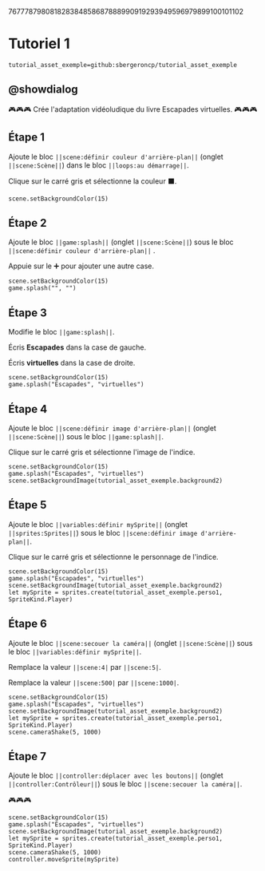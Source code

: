 
767778798081828384858687888990919293949596979899100101102
# Tutoriel 1

```package
tutorial_asset_exemple=github:sbergeroncp/tutorial_asset_exemple
```

## @showdialog

🎮🎮🎮 Crée l'adaptation vidéoludique du livre Escapades virtuelles. 🎮🎮🎮

## Étape 1

Ajoute le bloc ``||scene:définir couleur d'arrière-plan||`` (onglet ``||scene:Scène||``) dans le bloc ``||loops:au démarrage||``.

Clique sur le carré gris et sélectionne la couleur ⬛.

```blocks
scene.setBackgroundColor(15)
```

## Étape 2

Ajoute le bloc ``||game:splash||`` (onglet ``||scene:Scène||``) sous le bloc ``||scene:définir couleur d'arrière-plan||`` .

Appuie sur le ➕ pour ajouter une autre case.

```blocks
scene.setBackgroundColor(15)
game.splash("", "")
```

## Étape 3

Modifie le bloc ``||game:splash||``.

Écris **Escapades** dans la case de gauche.

Écris **virtuelles** dans la case de droite.

```blocks
scene.setBackgroundColor(15)
game.splash("Escapades", "virtuelles")
```

## Étape 4

Ajoute le bloc ``||scene:définir image d'arrière-plan||`` (onglet ``||scene:Scène||``) sous le bloc ``||game:splash||``.

Clique sur le carré gris et sélectionne l'image de l'indice.

```blocks
scene.setBackgroundColor(15)
game.splash("Escapades", "virtuelles")
scene.setBackgroundImage(tutorial_asset_exemple.background2)
```

## Étape 5 

Ajoute le bloc ``||variables:définir mySprite||`` (onglet ``||sprites:Sprites||``) sous le bloc ``||scene:définir image d'arrière-plan||``.

Clique sur le carré gris et sélectionne le personnage de l'indice.


```blocks
scene.setBackgroundColor(15)
game.splash("Escapades", "virtuelles")
scene.setBackgroundImage(tutorial_asset_exemple.background2)
let mySprite = sprites.create(tutorial_asset_exemple.perso1, SpriteKind.Player)
```

## Étape 6 

Ajoute le bloc ``||scene:secouer la caméra||`` (onglet ``||scene:Scène||``) sous le bloc ``||variables:définir mySprite||``.

Remplace la valeur ``||scene:4|`` par ``||scene:5|``.

Remplace la valeur ``||scene:500|`` par ``||scene:1000|``.

```blocks
scene.setBackgroundColor(15)
game.splash("Escapades", "virtuelles")
scene.setBackgroundImage(tutorial_asset_exemple.background2)
let mySprite = sprites.create(tutorial_asset_exemple.perso1, SpriteKind.Player)
scene.cameraShake(5, 1000)
```

## Étape 7 

Ajoute le bloc ``||controller:déplacer avec les boutons||`` (onglet ``||controller:Contrôleur||``) sous le bloc ``||scene:secouer la caméra||``.

🎮🎮🎮

```blocks
scene.setBackgroundColor(15)
game.splash("Escapades", "virtuelles")
scene.setBackgroundImage(tutorial_asset_exemple.background2)
let mySprite = sprites.create(tutorial_asset_exemple.perso1, SpriteKind.Player)
scene.cameraShake(5, 1000)
controller.moveSprite(mySprite)
```


